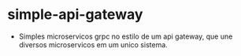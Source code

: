 # simple-api-gateway

- Simples microservicos grpc no estilo de um api gateway, que une diversos microservicos em um unico sistema.
